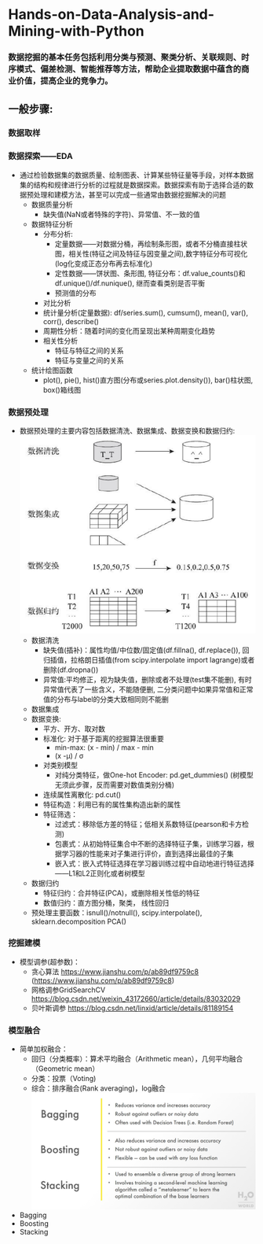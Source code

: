 # Hands-on-Data-Analysis-and-Mining-with-Python
### 数据挖掘的基本任务包括利用分类与预测、聚类分析、关联规则、时序模式、偏差检测、智能推荐等方法，帮助企业提取数据中蕴含的商业价值，提高企业的竞争力。
## 一般步骤:
### 数据取样
### 数据探索——EDA
- 通过检验数据集的数据质量、绘制图表、计算某些特征量等手段，对样本数据集的结构和规律进行分析的过程就是数据探索。数据探索有助于选择合适的数据预处理和建模方法，甚至可以完成一些通常由数据挖掘解决的问题
  - 数据质量分析
    - 缺失值(NaN或者特殊的字符)、异常值、不一致的值
  - 数据特征分析
    - 分布分析: 
      - 定量数据——对数据分桶，再绘制条形图，或者不分桶直接柱状图，相关性(特征之间及特征与因变量之间),数字特征分布可视化(log化变成正态分布再去标准化)
      - 定性数据——饼状图、条形图, 特征分布：df.value_counts()和df.unique()/df.nunique(), 继而查看类别是否平衡
      - 预测值的分布
    - 对比分析
    - 统计量分析(定量数据): df/series.sum(), cumsum(), mean(), var(), corr(), describe()
    - 周期性分析：随着时间的变化而呈现出某种周期变化趋势
    - 相关性分析
      - 特征与特征之间的关系
      - 特征与变量之间的关系
  - 统计绘图函数
    - plot(), pie(), hist()直方图(分布或series.plot.density()), bar()柱状图, box()箱线图
### 数据预处理
- 数据预处理的主要内容包括数据清洗、数据集成、数据变换和数据归约:
![Image text](https://github.com/ZiqiuZhou/Hands-on-Data-Analysis-and-Mining-with-Python/blob/master/IMG/%E6%95%B0%E6%8D%AE%E9%A2%84%E5%A4%84%E7%90%86.PNG)
  - 数据清洗
    - 缺失值(插补)：属性均值/中位数/固定值(df.fillna(), df.replace()), 回归插值，拉格朗日插值(from scipy.interpolate import lagrange)或者删除(df.dropna())
    - 异常值:平均修正，视为缺失值，删除或者不处理(test集不能删), 有时异常值代表了一些含义，不能随便删, 二分类问题中如果异常值和正常值的分布与label的分类大致相同则不能删
  - 数据集成
  - 数据变换: 
    - 平方、开方、取对数
    - 标准化: 对于基于距离的挖掘算法很重要
      - min-max: (x - min) / max - min
      - (x -μ) / σ
    - 对类别模型
      - 对纯分类特征，做One-hot Encoder: pd.get_dummies() (树模型无须此步骤，反而需要对数值类别分桶)
    - 连续属性离散化: pd.cut()
    - 特征构造：利用已有的属性集构造出新的属性
    - 特征筛选：
      - 过滤式：移除低方差的特征；低相关系数特征(pearson和卡方检测)
      - 包裹式：从初始特征集合中不断的选择特征子集，训练学习器，根据学习器的性能来对子集进行评价，直到选择出最佳的子集
      - 嵌入式：嵌入式特征选择在学习器训练过程中自动地进行特征选择——L1和L2正则化或者树模型
  - 数据归约
    - 特征归约：合并特征(PCA)，或删除相关性低的特征
    - 数值归约：直方图分桶，聚类， 线性回归
  - 预处理主要函数：isnull()/notnull(), scipy.interpolate(), sklearn.decomposition PCA()
     
### 挖掘建模
- 模型调参(超参数)：
  - 贪心算法 https://www.jianshu.com/p/ab89df9759c8 (https://www.jianshu.com/p/ab89df9759c8)
  - 网格调参GridSearchCV https://blog.csdn.net/weixin_43172660/article/details/83032029
  - 贝叶斯调参 https://blog.csdn.net/linxid/article/details/81189154


### 模型融合
- 简单加权融合：
  - 回归（分类概率）：算术平均融合（Arithmetic mean），几何平均融合（Geometric mean）
  - 分类：投票（Voting)
  - 综合：排序融合(Rank averaging)，log融合
 ![Image text](https://github.com/ZiqiuZhou/Hands-on-Data-Analysis-and-Mining-with-Python/blob/master/IMG/v2-5b28f8daae1d292a4650dbf2694caf71_r.jpg)
- Bagging
- Boosting
- Stacking
